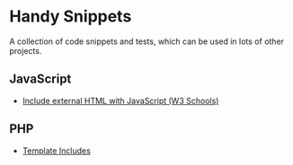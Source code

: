 # Handy Snippets
A collection of code snippets and tests, which can be used in lots of other projects.

## JavaScript ##
- <a href="javascript/w3js/index.html">Include external HTML with JavaScript (W3 Schools)</a>

## PHP ##
- <a href="php/template-includes/index.php">Template Includes</a>
